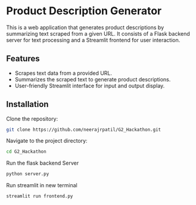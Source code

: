 # Product Description Generator

This is a web application that generates product descriptions by summarizing text scraped from a given URL. It consists of a Flask backend server for text processing and a Streamlit frontend for user interaction.

## Features

- Scrapes text data from a provided URL.
- Summarizes the scraped text to generate product descriptions.
- User-friendly Streamlit interface for input and output display.

## Installation

Clone the repository:

```bash
git clone https://github.com/neerajrpatil/G2_Hackathon.git
```

Navigate to the project directory:
```bash
cd G2_Hackathon
```

Run the flask backend Server
```bash
python server.py
```
Run streamlit in new terminal
```bash
streamlit run frontend.py
```

